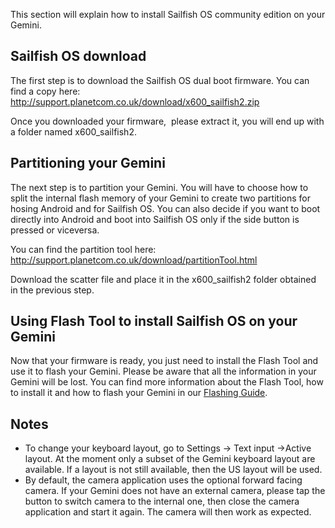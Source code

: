 This section will explain how to install Sailfish OS community edition
on your Gemini.

## Sailfish OS download

The first step is to download the Sailfish OS dual boot firmware. You
can find a copy here:
[<http://support.planetcom.co.uk/download/x600_sailfish2.zip>](http://support.planetcom.co.uk/download/x600_sailfish2.zip)

Once you downloaded your firmware,  please extract it, you will end up
with a folder named x600_sailfish2.

## Partitioning your Gemini

The next step is to partition your Gemini. You will have to choose how
to split the internal flash memory of your Gemini to create two
partitions for hosing Android and for Sailfish OS. You can also decide
if you want to boot directly into Android and boot into Sailfish OS only
if the side button is pressed or viceversa.

You can find the partition tool here:
[<http://support.planetcom.co.uk/download/partitionTool.html>](http://support.planetcom.co.uk/download/partitionTool.html)

Download the scatter file and place it in the x600_sailfish2 folder
obtained in the previous step.

## Using Flash Tool to install Sailfish OS on your Gemini

Now that your firmware is ready, you just need to install the Flash Tool
and use it to flash your Gemini. Please be aware that all the
information in your Gemini will be lost. You can find more information
about the Flash Tool, how to install it and how to flash your Gemini in
our [Flashing Guide](Flashing_Guide "wikilink").

## Notes

-   To change your keyboard layout, go to Settings -\> Text input
    -\>Active layout. At the moment only a subset of the Gemini keyboard
    layout are available. If a layout is not still available, then the
    US layout will be used.
-   By default, the camera application uses the optional forward facing
    camera. If your Gemini does not have an external camera, please tap
    the button to switch camera to the internal one, then close the
    camera application and start it again. The camera will then work as
    expected.